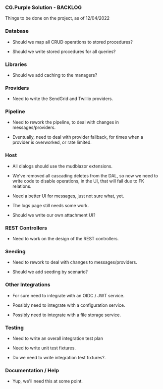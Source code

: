 
### CG.Purple Solution - BACKLOG

Things to be done on the project, as of 12/04/2022

### Database

* Should we map all CRUD operations to stored procedures?

* Should we write stored procedures for all queries?

### Libraries

* Should we add caching to the managers?

### Providers

* Need to write the SendGrid and Twillio providers.

### Pipeline

* Need to rework the pipeline, to deal with changes in messages/providers.

* Eventually, need to deal with provider fallback, for times when a provider is overworked, or rate limited.

### Host

* All dialogs should use the mudblazor extensions.

* We've removed all cascading deletes from the DAL, so now we need to write code 
  to disable operations, in the UI, that will fail due to FK relations.

* Need a better UI for messages, just not sure what, yet.

* The logs page still needs some work.

* Should we write our own attachment UI?

### REST Controllers

* Need to work on the design of the REST controllers.

### Seeding

* Need to rework to deal with changes to messages/providers.

* Should we add seeding by scenario?

### Other Integrations

* For sure need to integrate with an OIDC / JWT service.

* Possibly need to integrate with a configuration service.

* Possibly need to integrate with a file storage service.

### Testing

* Need to write an overall integration test plan

* Need to write unit test fixtures.

* Do we need to write integration test fixtures?.

### Documentation / Help

* Yup, we'll need this at some point.


